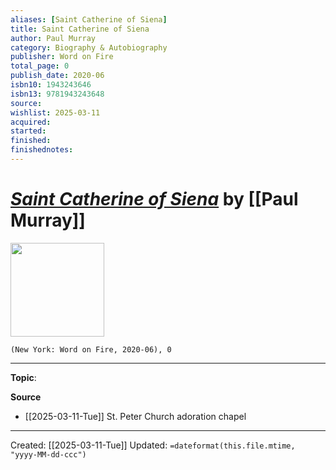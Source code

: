 ```yaml
---
aliases: [Saint Catherine of Siena]
title: Saint Catherine of Siena
author: Paul Murray
category: Biography & Autobiography
publisher: Word on Fire
total_page: 0
publish_date: 2020-06
isbn10: 1943243646
isbn13: 9781943243648
source: 
wishlist: 2025-03-11
acquired: 
started: 
finished: 
finishednotes: 
---
```

# *[Saint Catherine of Siena]()* by [[Paul Murray]]

<img src="http://books.google.com/books/content?id=cTx8zQEACAAJ&printsec=frontcover&img=1&zoom=1&source=gbs_api" width=150>

`(New York: Word on Fire, 2020-06), 0`



--- 
**Topic**: 

**Source**
- [[2025-03-11-Tue]] St. Peter Church adoration chapel 
 ---
Created: [[2025-03-11-Tue]]
Updated: `=dateformat(this.file.mtime, "yyyy-MM-dd-ccc")`